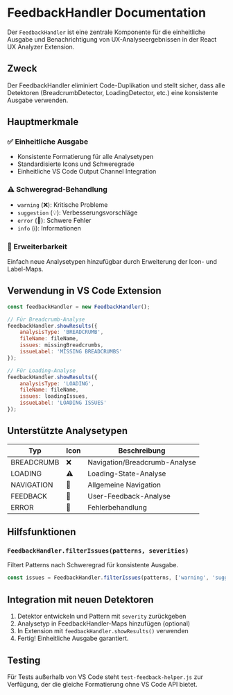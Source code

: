 # FeedbackHandler Documentation

Der `FeedbackHandler` ist eine zentrale Komponente für die einheitliche Ausgabe und Benachrichtigung von UX-Analyseergebnissen in der React UX Analyzer Extension.

## Zweck

Der FeedbackHandler eliminiert Code-Duplikation und stellt sicher, dass alle Detektoren (BreadcrumbDetector, LoadingDetector, etc.) eine konsistente Ausgabe verwenden.

## Hauptmerkmale

### ✅ Einheitliche Ausgabe
- Konsistente Formatierung für alle Analysetypen
- Standardisierte Icons und Schweregrade
- Einheitliche VS Code Output Channel Integration

### ⚠️ Schweregrad-Behandlung
- `warning` (❌): Kritische Probleme
- `suggestion` (💡): Verbesserungsvorschläge  
- `error` (🚨): Schwere Fehler
- `info` (ℹ️): Informationen

### 🔧 Erweiterbarkeit
Einfach neue Analysetypen hinzufügbar durch Erweiterung der Icon- und Label-Maps.

## Verwendung in VS Code Extension

```javascript
const feedbackHandler = new FeedbackHandler();

// Für Breadcrumb-Analyse
feedbackHandler.showResults({
    analysisType: 'BREADCRUMB',
    fileName: fileName,
    issues: missingBreadcrumbs,
    issueLabel: 'MISSING BREADCRUMBS'
});

// Für Loading-Analyse  
feedbackHandler.showResults({
    analysisType: 'LOADING',
    fileName: fileName,
    issues: loadingIssues,
    issueLabel: 'LOADING ISSUES'
});
```

## Unterstützte Analysetypen

| Typ | Icon | Beschreibung |
|-----|------|--------------|
| BREADCRUMB | ❌ | Navigation/Breadcrumb-Analyse |
| LOADING | ⚠️ | Loading-State-Analyse |
| NAVIGATION | 🧭 | Allgemeine Navigation |
| FEEDBACK | 💬 | User-Feedback-Analyse |
| ERROR | 🚨 | Fehlerbehandlung |

## Hilfsfunktionen

### `FeedbackHandler.filterIssues(patterns, severities)`
Filtert Patterns nach Schweregrad für konsistente Ausgabe.

```javascript
const issues = FeedbackHandler.filterIssues(patterns, ['warning', 'suggestion']);
```

## Integration mit neuen Detektoren

1. Detektor entwickeln und Pattern mit `severity` zurückgeben
2. Analysetyp in FeedbackHandler-Maps hinzufügen (optional)
3. In Extension mit `feedbackHandler.showResults()` verwenden
4. Fertig! Einheitliche Ausgabe garantiert.

## Testing

Für Tests außerhalb von VS Code steht `test-feedback-helper.js` zur Verfügung, der die gleiche Formatierung ohne VS Code API bietet.
